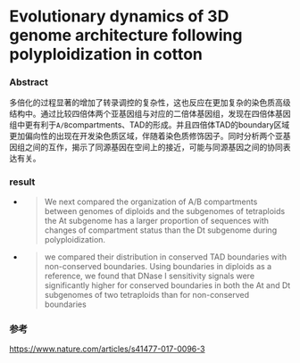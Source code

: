 #  Evolutionary dynamics of 3D genome architecture following polyploidization in cotton 

### Abstract

多倍化的过程显著的增加了转录调控的复杂性，这也反应在更加复杂的染色质高级结构中。通过比较四倍体两个亚基因组与对应的二倍体基因组，发现在四倍体基因组中更有利于`A/B`compartments、TAD的形成。并且四倍体TAD的boundary区域更加偏向性的出现在开发染色质区域，伴随着染色质修饰因子。同时分析两个亚基因组之间的互作，揭示了同源基因在空间上的接近，可能与同源基因之间的协同表达有关。

### result

+ >  We next compared the organization of A/B compartments between genomes of diploids and the subgenomes of tetraploids  
  >     the At subgenome has a larger proportion of sequences with changes of compartment
  > status than the Dt subgenome during polyploidization.  

+ >   
  >
  > we compared their distribution in conserved TAD
  > boundaries with non-conserved boundaries. Using boundaries in
  > diploids as a reference, we found that DNase I sensitivity signals were
  > significantly higher for conserved boundaries in both the At and
  > Dt subgenomes of two tetraploids than for non-conserved boundaries  

### 参考 

 https://www.nature.com/articles/s41477-017-0096-3 



